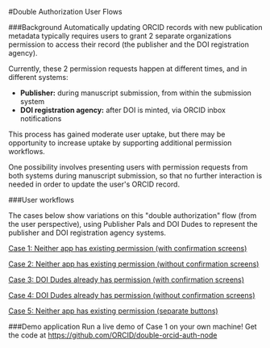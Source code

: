 #Double Authorization User Flows

###Background
Automatically updating ORCID records with new publication metadata typically requires users to grant 2 separate organizations permission to access their record (the publisher and the DOI registration agency).

Currently, these 2 permission requests happen at different times, and in different systems:

- **Publisher:** during manuscript submission, from within the submission system
- **DOI registration agency:** after DOI is minted, via ORCID inbox notifications 

This process has gained moderate user uptake, but there may be opportunity to increase uptake by supporting additional permission workflows. 

One possibility involves presenting users with permission requests from both systems during manuscript submission, so that no further interaction is needed in order to update the user's ORCID record. 

###User workflows

The cases below show variations on this "double authorization" flow (from the user perspective), using Publisher Pals and DOI Dudes to represent the publisher and DOI registration agency systems. 

[Case 1: Neither app has existing permission (with confirmation screens)](case_01.md)

[Case 2: Neither app has existing permission (without confirmation screens)](case_02.md)

[Case 3: DOI Dudes already has permission (with confirmation screens)](case_03.md)

[Case 4: DOI Dudes already has permission (without confirmation screens)](case_04.md)

[Case 5: Neither app has existing permission (separate buttons)](case_05.md)

###Demo application
Run a live demo of Case 1 on your own machine! Get the code at https://github.com/ORCID/double-orcid-auth-node


